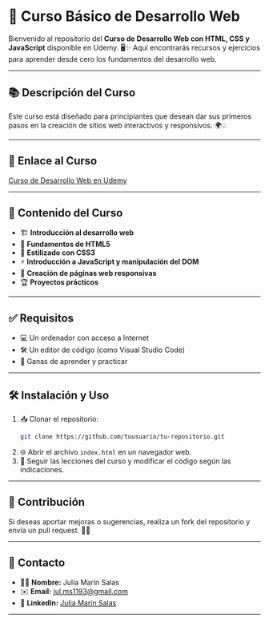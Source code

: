 # 🚀 Curso Básico de Desarrollo Web

Bienvenido al repositorio del **Curso de Desarrollo Web con HTML, CSS y JavaScript** disponible en Udemy. 🖥️✨ Aquí encontrarás recursos y ejercicios para aprender desde cero los fundamentos del desarrollo web.

---

## 📚 Descripción del Curso

Este curso está diseñado para principiantes que desean dar sus primeros pasos en la creación de sitios web interactivos y responsivos. 🌍💡

---

## 🔗 Enlace al Curso

[Curso de Desarrollo Web en Udemy](#)

---

## 📖 Contenido del Curso

- 🏗️ **Introducción al desarrollo web**
- 📝 **Fundamentos de HTML5**
- 🎨 **Estilizado con CSS3**
- ⚡ **Introducción a JavaScript y manipulación del DOM**
- 📱 **Creación de páginas web responsivas**
- 🏆 **Proyectos prácticos**

---

## ✅ Requisitos

- 💻 Un ordenador con acceso a Internet
- 🛠️ Un editor de código (como Visual Studio Code)
- 🎯 Ganas de aprender y practicar

---

## 🛠️ Instalación y Uso

1. 📥 Clonar el repositorio:
    ```bash
    git clone https://github.com/tuusuario/tu-repositorio.git
    ```
2. 🌐 Abrir el archivo `index.html` en un navegador web.
3. 🚀 Seguir las lecciones del curso y modificar el código según las indicaciones.

---

## 🤝 Contribución

Si deseas aportar mejoras o sugerencias, realiza un fork del repositorio y envía un pull request. 🚀✨

---

## 📩 Contacto

- 👩‍💻 **Nombre:** Julia Marín Salas
- ✉️ **Email:** [jul.ms1193@gmail.com](mailto:jul.ms1193@gmail.com)
- 🔗 **LinkedIn:** [Julia Marín Salas](#)

---
